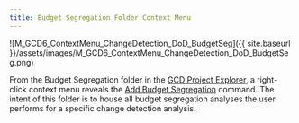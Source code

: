 ```yaml
---
title: Budget Segregation Folder Context Menu
---
```


![M_GCD6_ContextMenu_ChangeDetection_DoD_BudgetSeg]({{ site.baseurl }}/assets/images/M_GCD6_ContextMenu_ChangeDetection_DoD_BudgetSeg.png)

From the Budget Segregation folder in the [GCD Project Explorer](http://gcd6help.joewheaton.org/gcd-command-reference/gcd-project-explorer), a right-click context menu reveals the [ Add Budget Segregation](http://gcd6help.joewheaton.org/gcd-command-reference/gcd-project-explorer/l-individual-change-detection-context-menu/v-add-budget-segregation) command. The intent of this folder is to house all budget segregation analyses the user performs for a specific change detection analysis. 

